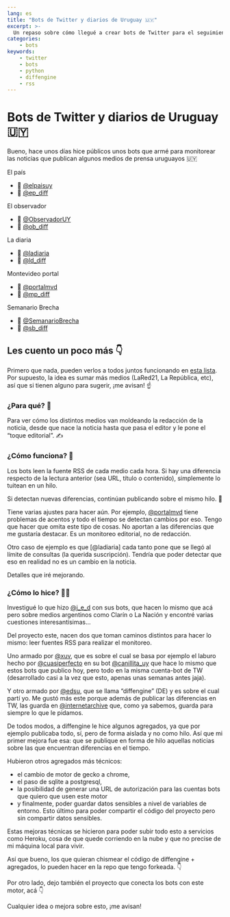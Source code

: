 ```yaml
---
lang: es
title: "Bots de Twitter y diarios de Uruguay 🇺🇾"
excerpt: >-
  Un repaso sobre cómo llegué a crear bots de Twitter para el seguimiento y registro de artículos de distintos diarios uruguayos🇾
categories:
    - bots
keywords:
    - twitter
    - bots
    - python
    - diffengine
    - rss
---
```


# Bots de Twitter y diarios de Uruguay 🇺🇾

Bueno, hace unos días hice públicos unos bots que armé para monitorear las noticias que publican algunos medios de prensa uruguayos 🇺🇾

El país
- 📰 [@elpaisuy](https://twitter.com/elpaisuy)
- 🤖 [@ep_diff](https://twitter.com/ep_diff)

El observador
- 📰 [@ObservadorUY](https://twitter.com/ObservadorUY)
- 🤖 [@ob_diff](https://twitter.com/ob_diff)

La diaria
- 📰 [@ladiaria](https://twitter.com/ladiaria)
- 🤖 [@ld_diff](https://twitter.com/ld_diff)

Montevideo portal
- 📰 [@portalmvd](https://twitter.com/portalmvd)
- 🤖 [@mp_diff](https://twitter.com/mp_diff)

Semanario Brecha
- 📰 [@SemanarioBrecha](https://twitter.com/SemanarioBrecha)
- 🤖 [@sb_diff](https://twitter.com/sb_diff)

## Les cuento un poco más 👇

Primero que nada, pueden verlos a todos juntos funcionando en [esta lista](https://twitter.com/i/lists/1251295778045378561). Por supuesto, la idea es sumar más medios (LaRed21, La República, etc), así que si tienen alguno para sugerir, ¡me avisan! ☝️

### ¿Para qué? 🤔
Para ver cómo los distintos medios van moldeando la redacción de la noticia, desde que nace la noticia hasta que pasa el editor y le pone el “toque editorial”. ✍️

### ¿Cómo funciona? 🧐
Los bots leen la fuente RSS de cada medio cada hora. Si hay una diferencia respecto de la lectura anterior (sea URL, título o contenido), simplemente lo tuitean en un hilo.

Si detectan nuevas diferencias, continúan publicando sobre el mismo hilo. 🤖

Tiene varias ajustes para hacer aún. Por ejemplo, [@portalmvd](https://twitter.com/portalmvd) tiene problemas de acentos y todo el tiempo se detectan cambios por eso. Tengo que hacer que omita este tipo de cosas. No aportan a las diferencias que me gustaría destacar. Es un monitoreo editorial, no de redacción.

Otro caso de ejemplo es que [@ladiaria] cada tanto pone que se llegó al límite de consultas (la querida suscripción). Tendría que poder detectar que eso en realidad no es un cambio en la noticia.

Detalles que iré mejorando.

### ¿Cómo lo hice? 👨‍💻

Investigué lo que hizo [@j_e_d](https://twitter.com/j_e_d) con sus bots, que hacen lo mismo que acá pero sobre medios argentinos como Clarín o La Nación y encontré varias cuestiones interesantísimas...

Del proyecto este, nacen dos que toman caminos distintos para hacer lo mismo: leer fuentes RSS para realizar el monitoreo.

Uno armado por [@xuv](https://twitter.com/xuv), que es sobre el cual se basa por ejemplo el laburo hecho por [@cuasiperfecto](https://twitter.com/cuasiperfecto) en su bot [@canillita_uy](https://twitter.com/canillita_uy) que hace lo mismo que estos bots que publico hoy, pero todo en la misma cuenta-bot de TW (desarrollado casi a la vez que esto, apenas unas semanas antes jaja).

Y otro armado por [@edsu](https://twitter.com/edsu), que se llama “diffengine” (DE) y es sobre el cual partí yo. Me gustó más este porque además de publicar las diferencias en TW, las guarda en [@internetarchive](https://twitter.com/internetarchive) que, como ya sabemos, guarda para siempre lo que le pidamos.

De todos modos, a diffengine le hice algunos agregados, ya que por ejemplo publicaba todo, sí, pero de forma aislada y no como hilo. Así que mi primer mejora fue esa: que se publique en forma de hilo aquellas noticias sobre las que encuentran diferencias en el tiempo.

Hubieron otros agregados más técnicos:
- el cambio de motor de gecko a chrome,
- el paso de sqlite a postgresql,
- la posibilidad de generar una URL de autorización para las cuentas bots que quiero que usen este motor
- y finalmente, poder guardar datos sensibles a nivel de variables de entorno. Esto último para poder compartir el código del proyecto pero sin compartir datos sensibles.

Estas mejoras técnicas se hicieron para poder subir todo esto a servicios como Heroku, cosa de que quede corriendo en la nube y que no precise de mi máquina local para vivir.

Así que bueno, los que quieran chismear el código de diffengine + agregados, lo pueden hacer en la repo que tengo forkeada. 👇

<!-- markdownlint-disable MD033 -->
<div class="github-card" data-github="nahuelhds/diffengine" data-width="100%" data-height="auto" data-theme="default"></div>
<script src="//cdn.jsdelivr.net/github-cards/latest/widget.js"></script>
<!-- markdownlint-enable MD033 -->

Por otro lado, dejo también el proyecto que conecta los bots con este motor, acá 👇

<!-- markdownlint-disable MD033 -->
<div class="github-card" data-github="nahuelhds/diffbots" data-width="100%" data-height="auto" data-theme="default"></div>
<script src="//cdn.jsdelivr.net/github-cards/latest/widget.js"></script>
<!-- markdownlint-enable MD033 -->

Cualquier idea o mejora sobre esto, ¡me avisan!